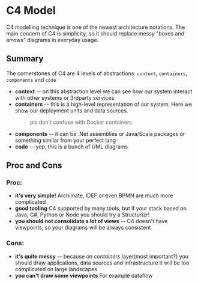 # C4 Model

C4 modelling technique is one of the newest architecture notations. The main concern of C4 is simplicity, so it should replace messy "boxes and arrows" diagrams in everyday usage.

## Summary

The cornerstones of C4 are 4 levels of abstractions: `context`, `containers`, `components` and `code`

- **context** -- on this abstraction level we can see how our system interact with other systems or 3rdparty services
- **containers** -- this is a high-level representation of our system. Here we show our deployment units and data sources.
  > pls don't confuse with Docker containers
- **components** -- it can be .Net assemblies or Java/Scala packages or something similar from your perfect lang
- **code** -- yep, this is a bunch of UML diagrams

## Proc and Cons

### Proc:
- **it's very simple!** Archimate, IDEF or even BPMN are much more complicated
- **good tooling** C4 supported by many tools, but if your stack based on Java, C#, Python or Node you should try a Structurizr!
- **you should not consolidate a lot of views** -- C4 doesn't have viewpoints, so your diagrams will be always consistent

### Cons:
- **it's quite messy** -- because on *containers* layer(most important?) you should draw applications, data sources and infrastructure it will be too complicated on large landscapes
- **you can't draw some viewpoints** For example dataflow